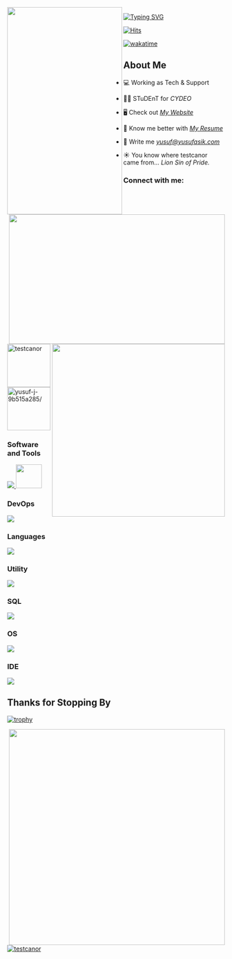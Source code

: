<div>
<img align="left" src="https://i.giphy.com/media/v1.Y2lkPTc5MGI3NjExcm9xaGVieWZha2RqbXNkODQyZW52eGt2aTdvamtzdTIwaGVwYTc2NyZlcD12MV9pbnRlcm5hbF9naWZfYnlfaWQmY3Q9Zw/Z9BxAoCbeJKGKbjwuD/giphy.gif" width="266" height="480" />

<img align="right" src="https://github.com/Anmol-Baranwal/Cool-GIFs-For-GitHub/assets/74038190/0c7eb6ed-663b-4ce4-bfbd-18239a38ba1b" width="500" height="300" >

</div>

<link rel="stylesheet" type='text/css' href="https://cdn.jsdelivr.net/gh/devicons/devicon@latest/devicon.min.css" /> 

[![Typing SVG](https://readme-typing-svg.herokuapp.com?font=Fira+Code&weight=500&size=25&duration=3500&pause=500&color=F7C907FF&width=1020&lines=%22Somewhere%2C+something+incredible+is+waiting+to+be+known.%22;-+Carl+Sagan)](https://git.io/typing-svg)

[![Hits](https://hits.seeyoufarm.com/api/count/incr/badge.svg?url=https%3A%2F%2Fgithub.com%2Fvelespitt&count_bg=%2379C83D&title_bg=%23555555&icon=github.svg&icon_color=%23E7E7E7&title=views&edge_flat=false)](https://hits.seeyoufarm.com)

[![wakatime](https://wakatime.com/badge/user/f99d7866-1d07-4ef1-a2c2-8207361ca02e.svg)](https://wakatime.com/@f99d7866-1d07-4ef1-a2c2-8207361ca02e)

<h2> About Me</h2>

<img align="right" src="https://user-images.githubusercontent.com/74038190/212748830-4c709398-a386-4761-84d7-9e10b98fbe6e.gif" width="400">

- 💻 Working as Tech & Support

- 👨‍💻 STuDEnT for *CYDEO*

- 🖥️ Check out *[My Website](https://yusufasik.com)* 

- 📄 Know me better with *[My Resume](https://read.cv/velespit)*

- 📧 Write me *yusuf@yusufasik.com*

- ☀️ You know where testcanor came from... *Lion Sin of Pride.*


<h3 align="left">Connect with me:</h3>
<p align="left">
<a href="https://twitter.com/testcanor" target="blank"><img align="center" src="https://user-images.githubusercontent.com/74038190/235294011-b8074c31-9097-4a65-a594-4151b58743a8.gif" alt="testcanor" height="100" width="100" /></a>
<a href="https://linkedin.com/in/velespit/" target="blank"><img align="center" src="https://user-images.githubusercontent.com/74038190/235294012-0a55e343-37ad-4b0f-924f-c8431d9d2483.gif" alt="yusuf-j-9b515a285/" height="100" width="100" /></a>
</p>

<h3 align="left">Software and Tools</h3>
<p align="left">
  <a href="https://devicon.dev">
    <img src="https://skillicons.dev/icons?i=selenium,cypress,gherkin,jenkins,maven,jest,postman"/>
    <img src="https://cdn.jsdelivr.net/gh/devicons/devicon@latest/icons/playwright/playwright-original.svg" width="60" height="55" />
  </a>
</p>
 

<h3 align="left">DevOps</h3>
<p align="left">
  <a href="https://skillicons.dev">
    <img src="https://skillicons.dev/icons?i=azure,aws,kubernetes,docker,git,debian,vercel"/>
  </a>
</p>

<h3 align="left">Languages</h3>
<p align="left">
  <a href="https://skillicons.dev">
    <img src="https://skillicons.dev/icons?i=java,js,ts,html" />
  </a>
</p>

<h3 align="left">Utility</h3>
<p align="left">
  <a href="https://skillicons.dev">
    <img src="https://skillicons.dev/icons?i=notion,obsidian,sublime,powershell"/>
  </a>
</p>

<h3 align="left">SQL</h3>
<p align="left">
  <a href="https://skillicons.dev">
    <img src="https://skillicons.dev/icons?i=mysql,postgres" />
    <!-- <img src="https://cdn.jsdelivr.net/gh/devicons/devicon@latest/icons/microsoftsqlserver/microsoftsqlserver-plain-wordmark.svg" width="55" height="50" /> -->
  </a>
</p>

<h3 align="left">OS</h3>
<p align="left">
  <a href="https://skillicons.dev">
    <img src="https://skillicons.dev/icons?i=windows,ubuntu"/>
  </a>
</p>

<h3 align="left">IDE</h3>
<p align="left">
  <a href="https://skillicons.dev">
    <img src="https://skillicons.dev/icons?i=idea,vscode,cursor"/>
  </a>
</p>

<h2>Thanks for Stopping By</h2>

[![trophy](https://github-trophies.vercel.app/?username=velespitt&theme=onedark&title=MultiLanguage,LongTimeUser,Commits)](https://github.com/velespitt/github-trophies)

<img align="right" src="https://github.com/Anmol-Baranwal/Cool-GIFs-For-GitHub/assets/74038190/0b335028-1d3d-4ee5-b5b3-a373d499be7e" width="500"></div>

<br>

<p align="left"> <a href="https://twitter.com/testcanor" target="blank"><img src="https://img.shields.io/twitter/follow/testcanor?logo=twitter&style=for-the-badge" alt="testcanor" /></a> </p>

<!--
[![GitHub Streak](https://github-readme-streak-stats-wd48-ea73dlwgs-velespitts-projects.vercel.app?user=velespitt&theme=dark&hide_border=true&locale=tr)](https://git.io/streak-stats)
-->

 <!--START_SECTION:waka-->

<!--END_SECTION:waka-->

